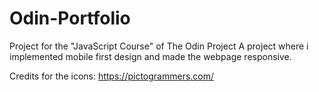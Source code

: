 # Odin-Portfolio

Project for the "JavaScript Course" of The Odin Project
A project where i implemented mobile first design and made the webpage responsive.

Credits for the icons:
https://pictogrammers.com/
